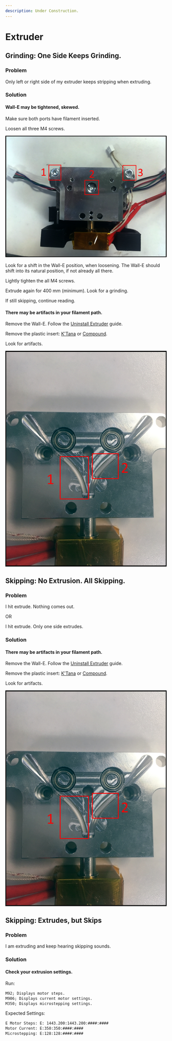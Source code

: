 ```yaml
---
description: Under Construction.
---
```


# Extruder

## Grinding: One Side Keeps Grinding.

### Problem

Only left or right side of my extruder keeps stripping when extruding.

### Solution

#### Wall-E may be tightened, skewed.

Make sure both ports have filament inserted.

Loosen all three M4 screws.

![](../.gitbook/assets/img_1026.JPG)

Look for a shift in the Wall-E position, when loosening. The Wall-E should shift into its natural position, if not already all there.

Lightly tighten the all M4 screws.

Extrude again for 400 mm \(minimum\). Look for a grinding.

If still skipping, continue reading. 

#### There may be artifacts in your filament path.

Remove the Wall-E. Follow the [Uninstall Extruder](../repair-and-maintenance/install-uninstall/extruder.md#how-to-uninstall) guide.

Remove the plastic insert: [K'Tana](../documentation/mechanical-systems/single-ktana.md#back-components) or [Compound](../documentation/mechanical-systems/compound-mixing.md#back-components).

Look for artifacts.

![](../.gitbook/assets/img_1025.JPG)

## Skipping: No Extrusion. All Skipping.

### Problem

I hit extrude. Nothing comes out.

OR

I hit extrude. Only one side extrudes.

### Solution

#### There may be artifacts in your filament path.

Remove the Wall-E. Follow the [Uninstall Extruder](../repair-and-maintenance/install-uninstall/extruder.md#how-to-uninstall) guide.

Remove the plastic insert: [K'Tana](../documentation/mechanical-systems/single-ktana.md#back-components) or [Compound](../documentation/mechanical-systems/compound-mixing.md#back-components).

Look for artifacts.

![](../.gitbook/assets/img_1025.JPG)

## Skipping: Extrudes, but Skips

### Problem

I am extruding and keep hearing skipping sounds.

### Solution

#### Check your extrusion settings.

Run:

```text
M92; Displays motor steps.
M906; Displays current motor settings.
M350; Displays microstepping settings. 
```

Expected Settings:

```text
E Motor Steps: E: 1443.200:1443.200:####:####
Motor Current: E:350:350:####:####
Microstepping: E:128:128:####:####
```



